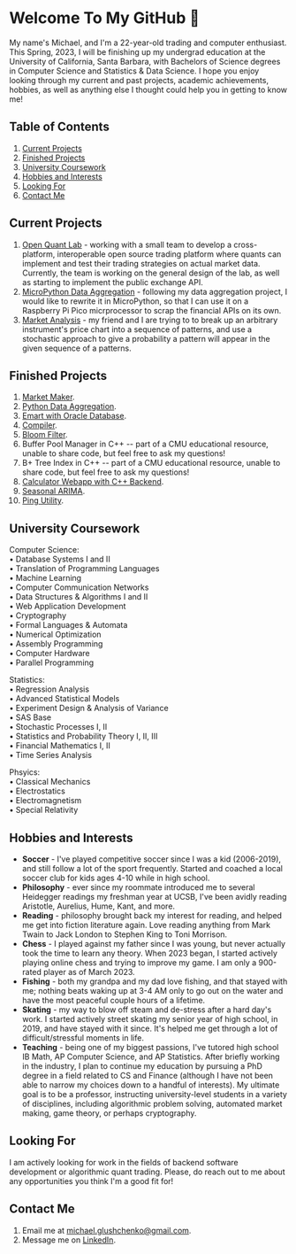 # Welcome To My GitHub 👋
My name's Michael, and I'm a 22-year-old trading and computer enthusiast. This Spring, 2023, I will be finishing up my undergrad education at the University of California, Santa Barbara, with Bachelors of Science degrees in Computer Science and Statistics & Data Science. I hope you enjoy looking through my current and past projects, academic achievements, hobbies, as well as anything else I thought could help you in getting to know me!  

## Table of Contents
  1) [Current Projects](https://github.com/mglush/mglush/blob/main/README.md#current-projects)  
  2) [Finished Projects](https://github.com/mglush/mglush/blob/main/README.md#finished-projects)  
  3) [University Coursework](https://github.com/mglush/mglush/blob/main/README.md#university-coursework)  
  4) [Hobbies and Interests](https://github.com/mglush/mglush/blob/main/README.md#hobbies-and-interests)  
  5) [Looking For](https://github.com/mglush/mglush/blob/main/README.md#looking-for)  
  6) [Contact Me](https://github.com/mglush/mglush/blob/main/README.md#contact-me)  

## Current Projects
1) [Open Quant Lab](https://github.com/open-quant-lab) - working with a small team to develop a cross-platform, interoperable open source trading platform where quants can implement and test their trading strategies on actual market data. Currently, the team is working on the general design of the lab, as well as starting to implement the public exchange API.  
2) [MicroPython Data Aggregation](https://github.com/mglush/data-aggregation) - following my data aggregation project, I would like to rewrite it in MicroPython, so that I can  use it on a Raspberry Pi Pico micrprocessor to scrap the financial APIs on its own.  
3) [Market Analysis](https://github.com/mglush/market-analysis/) - my friend and I are trying to to break up an arbitrary instrument's price chart into a sequence of patterns, and use a stochastic approach to give a probability a pattern will appear in the given sequence of a patterns.  

## Finished Projects
1) [Market Maker](https://github.com/mglush/ready-trader-go-2023).  
2) [Python Data Aggregation](https://github.com/mglush/data-aggregation).  
3) [Emart with Oracle Database](https://github.com/mglush/emart).  
4) [Compiler](https://github.com/mglush/compiler-construction).  
5) [Bloom Filter](https://github.com/mglush/bloom-filter).  
6) Buffer Pool Manager in C++ -- part of a CMU educational resource, unable to share code, but feel free to ask my questions!  
7) B+ Tree Index in C++ -- part of a CMU educational resource, unable to share code, but feel free to ask my questions!  
8) [Calculator Webapp with C++ Backend](https://github.com/mglush/calculator-webapp).  
9) [Seasonal ARIMA](https://github.com/mglush/seasonal_arima).  
10) [Ping Utility](https://github.com/mglush/ping-utility).  

## University Coursework
Computer Science:  
• Database Systems I and II  
• Translation of Programming Languages  
• Machine Learning  
• Computer Communication Networks  
• Data Structures & Algorithms I and II  
• Web Application Development  
• Cryptography  
• Formal Languages & Automata  
• Numerical Optimization  
• Assembly Programming  
• Computer Hardware  
• Parallel Programming  

Statistics:  
• Regression Analysis  
• Advanced Statistical Models  
• Experiment Design & Analysis of Variance  
• SAS Base  
• Stochastic Processes I, II  
• Statistics and Probability Theory I, II, III  
• Financial Mathematics I, II  
• Time Series Analysis  

Phsyics:  
• Classical Mechanics  
• Electrostatics  
• Electromagnetism  
• Special Relativity  

## Hobbies and Interests
- **Soccer** - I've played competitive soccer since I was a kid (2006-2019), and still follow a lot of the sport frequently. Started and coached a local soccer club for kids ages 4-10 while in high school.  
- **Philosophy** - ever since my roommate introduced me to several Heidegger readings my freshman year at UCSB, I've been avidly reading Aristotle, Aurelius, Hume, Kant, and more.  
- **Reading** - philosophy brought back my interest for reading, and helped me get into fiction literature again. Love reading anything from Mark Twain to Jack London to Stephen King to Toni Morrison.  
- **Chess** - I played against my father since I was young, but never actually took the time to learn any theory. When 2023 began, I started actively playing online chess and trying to improve my game. I am only a 900-rated player as of March 2023.  
- **Fishing** - both my grandpa and my dad love fishing, and that stayed with me; nothing beats waking up at 3-4 AM only to go out on the water and have the most peaceful couple hours of a lifetime.  
- **Skating** - my way to blow off steam and de-stress after a hard day's work. I started actively street skating my senior year of high school, in 2019, and have stayed with it since. It's helped me get through a lot of difficult/stressful moments in life.  
- **Teaching** - being one of my biggest passions, I've tutored high school IB Math, AP Computer Science, and AP Statistics. After briefly working in the industry, I plan to continue my education by pursuing a PhD degree in a field related to CS and Finance (although I have not been able to narrow my choices down to a handful of interests). My ultimate goal is to be a professor, instructing university-level students in a variety of disciplines, including algorithmic problem solving, automated market making, game theory, or perhaps cryptography.  

## Looking For
I am actively looking for work in the fields of backend software development or algorithmic quant trading. Please, do reach out to me about any opportunities you think I'm a good fit for!  

## Contact Me
1) Email me at [michael.glushchenko@gmail.com](mailto:michael.glushchenko@gmail.com).  
2) Message me on [LinkedIn](https://www.linkedin.com/in/michael-glush/).  
